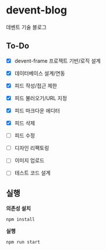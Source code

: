 
# devent-blog
데벤트 기술 블로그

## To-Do

* [x] devent-frame 프로젝트 기반/로직 설계
* [x] 데이터베이스 설계/연동
* [x] 피드 작성/접근 제한
* [x] 피드 불러오기/URL 지정
* [x] 피드 마크다운 에디터
* [x] 피드 삭제
* [ ] 피드 수정
* [ ] 디자인 리팩토링
* [ ] 이미지 업로드
* [ ] 테스트 코드 설계



## 실행

**의존성 설치**

```
npm install
```
**실행**

```
npm run start
```
